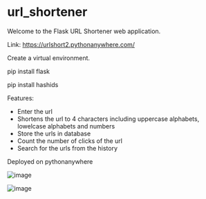 # url_shortener

Welcome to the Flask URL Shortener web application.

Link: https://urlshort2.pythonanywhere.com/

Create a virtual environment.

pip install flask

pip install hashids

Features:
  - Enter the url
  - Shortens the url to 4 characters including uppercase alphabets, lowelcase alphabets and numbers
  - Store the urls in database
  - Count the number of clicks of the url
  - Search for the urls from the history

Deployed on pythonanywhere

![image](https://github.com/Madhusudhangupta/url_shortener/assets/49074760/4b37e95f-3e66-4a95-9364-bf7d21d9771f)

![image](https://github.com/Madhusudhangupta/url_shortener/assets/49074760/91b45699-9e3e-4870-b4f1-d82f71b3041b)
